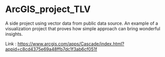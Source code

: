 # ArcGIS_project_TLV

A side project using vector data from public data source. An example of a visualization project that proves how simple approach can bring wonderful insights.

Link : https://www.arcgis.com/apps/Cascade/index.html?appid=c8cd4375e69a48ffb7dc1f3ab6cf051f


